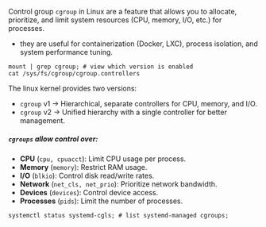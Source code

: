 Control group `cgroup` in Linux are a feature that allows you to allocate, prioritize, and limit system resources (CPU, memory, I/O, etc.) for processes.
- they are useful for containerization (Docker, LXC), process isolation, and system performance tuning.

```shell
mount | grep cgroup; # view which version is enabled 
cat /sys/fs/cgroup/cgroup.controllers
```
The linux kernel provides two versions:
- `cgroup` v1 -> Hierarchical, separate controllers for CPU, memory, and I/O.
- `cgroup` v2 -> Unified hierarchy with a single controller for better management.

##### `cgroups` allow control over:
- **CPU** (`cpu, cpuacct`): Limit CPU usage per process.
- **Memory** (`memory`): Restrict RAM usage.
- **I/O** (`blkio`): Control disk read/write rates.
- **Network** (`net_cls, net_prio`): Prioritize network bandwidth.
- **Devices** (`devices`): Control device access.
- **Processes** (`pids`): Limit the number of processes.

```shell
systemctl status systemd-cgls; # list systemd-managed cgroups;
```